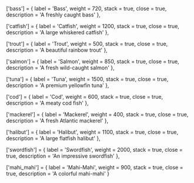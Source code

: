['bass'] = {
    label = 'Bass',
    weight = 720,
    stack = true,
    close = true,
    description = 'A freshly caught bass'
},

['catfish'] = {
    label = 'Catfish',
    weight = 1200,
    stack = true,
    close = true,
    description = 'A large whiskered catfish'
},

['trout'] = {
    label = 'Trout',
    weight = 500,
    stack = true,
    close = true,
    description = 'A beautiful rainbow trout'
},

['salmon'] = {
    label = 'Salmon',
    weight = 850,
    stack = true,
    close = true,
    description = 'A fresh wild-caught salmon'
},

['tuna'] = {
    label = 'Tuna',
    weight = 1500,
    stack = true,
    close = true,
    description = 'A premium yellowfin tuna'
},

['cod'] = {
    label = 'Cod',
    weight = 600,
    stack = true,
    close = true,
    description = 'A meaty cod fish'
},

['mackerel'] = {
    label = 'Mackerel',
    weight = 400,
    stack = true,
    close = true,
    description = 'A fresh Atlantic mackerel'
},

['halibut'] = {
    label = 'Halibut',
    weight = 1100,
    stack = true,
    close = true,
    description = 'A large flatfish halibut'
},

['swordfish'] = {
    label = 'Swordfish',
    weight = 2000,
    stack = true,
    close = true,
    description = 'An impressive swordfish'
},

['mahi_mahi'] = {
    label = 'Mahi-Mahi',
    weight = 900,
    stack = true,
    close = true,
    description = 'A colorful mahi-mahi'
}
